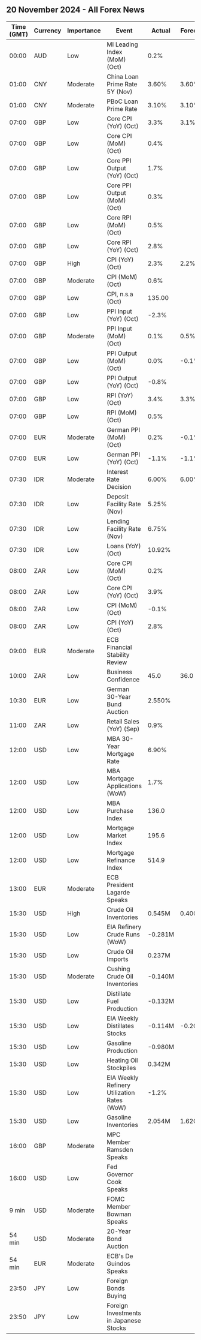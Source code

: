 ## 20 November 2024 - All Forex News

| Time (GMT) | Currency | Importance | Event | Actual | Forecast | Previous |
|------|----------|------------|-------|--------|----------|----------|
| 00:00 | AUD | Low | MI Leading Index (MoM) (Oct) | 0.2% |  | 0.0% |
| 01:00 | CNY | Moderate | China Loan Prime Rate 5Y (Nov) | 3.60% | 3.60% | 3.60% |
| 01:00 | CNY | Moderate | PBoC Loan Prime Rate | 3.10% | 3.10% | 3.10% |
| 07:00 | GBP | Low | Core CPI (YoY) (Oct) | 3.3% | 3.1% | 3.2% |
| 07:00 | GBP | Low | Core CPI (MoM) (Oct) | 0.4% |  | 0.1% |
| 07:00 | GBP | Low | Core PPI Output (YoY) (Oct) | 1.7% |  | 1.4% |
| 07:00 | GBP | Low | Core PPI Output (MoM) (Oct) | 0.3% |  | 0.0% |
| 07:00 | GBP | Low | Core RPI (MoM) (Oct) | 0.5% |  | -0.4% |
| 07:00 | GBP | Low | Core RPI (YoY) (Oct) | 2.8% |  | 2.0% |
| 07:00 | GBP | High | CPI (YoY) (Oct) | 2.3% | 2.2% | 1.7% |
| 07:00 | GBP | Moderate | CPI (MoM) (Oct) | 0.6% |  | 0.0% |
| 07:00 | GBP | Low | CPI, n.s.a (Oct) | 135.00 |  | 134.20 |
| 07:00 | GBP | Low | PPI Input (YoY) (Oct) | -2.3% |  | -1.9% |
| 07:00 | GBP | Moderate | PPI Input (MoM) (Oct) | 0.1% | 0.5% | -0.5% |
| 07:00 | GBP | Low | PPI Output (MoM) (Oct) | 0.0% | -0.1% | -0.4% |
| 07:00 | GBP | Low | PPI Output (YoY) (Oct) | -0.8% |  | -0.6% |
| 07:00 | GBP | Low | RPI (YoY) (Oct) | 3.4% | 3.3% | 2.7% |
| 07:00 | GBP | Low | RPI (MoM) (Oct) | 0.5% |  | -0.3% |
| 07:00 | EUR | Moderate | German PPI (MoM) (Oct) | 0.2% | -0.1% | -0.5% |
| 07:00 | EUR | Low | German PPI (YoY) (Oct) | -1.1% | -1.1% | -1.4% |
| 07:30 | IDR | Moderate | Interest Rate Decision | 6.00% | 6.00% | 6.00% |
| 07:30 | IDR | Low | Deposit Facility Rate (Nov) | 5.25% |  | 5.25% |
| 07:30 | IDR | Low | Lending Facility Rate (Nov) | 6.75% |  | 6.75% |
| 07:30 | IDR | Low | Loans (YoY) (Oct) | 10.92% |  | 10.85% |
| 08:00 | ZAR | Low | Core CPI (MoM) (Oct) | 0.2% |  | 0.3% |
| 08:00 | ZAR | Low | Core CPI (YoY) (Oct) | 3.9% |  | 4.1% |
| 08:00 | ZAR | Low | CPI (MoM) (Oct) | -0.1% |  | 0.1% |
| 08:00 | ZAR | Low | CPI (YoY) (Oct) | 2.8% |  | 3.8% |
| 09:00 | EUR | Moderate | ECB Financial Stability Review |  |  |  |
| 10:00 | ZAR | Low | Business Confidence | 45.0 | 36.0 | 38.0 |
| 10:30 | EUR | Low | German 30-Year Bund Auction | 2.550% |  | 2.490% |
| 11:00 | ZAR | Low | Retail Sales (YoY) (Sep) | 0.9% |  | 3.3% |
| 12:00 | USD | Low | MBA 30-Year Mortgage Rate | 6.90% |  | 6.86% |
| 12:00 | USD | Low | MBA Mortgage Applications (WoW) | 1.7% |  | 0.5% |
| 12:00 | USD | Low | MBA Purchase Index | 136.0 |  | 133.3 |
| 12:00 | USD | Low | Mortgage Market Index | 195.6 |  | 192.4 |
| 12:00 | USD | Low | Mortgage Refinance Index | 514.9 |  | 506.0 |
| 13:00 | EUR | Moderate | ECB President Lagarde Speaks |  |  |  |
| 15:30 | USD | High | Crude Oil Inventories | 0.545M | 0.400M | 2.089M |
| 15:30 | USD | Low | EIA Refinery Crude Runs (WoW) | -0.281M |  | 0.175M |
| 15:30 | USD | Low | Crude Oil Imports | 0.237M |  | -0.321M |
| 15:30 | USD | Moderate | Cushing Crude Oil Inventories | -0.140M |  | -0.688M |
| 15:30 | USD | Low | Distillate Fuel Production | -0.132M |  | -0.127M |
| 15:30 | USD | Low | EIA Weekly Distillates Stocks | -0.114M | -0.200M | -1.394M |
| 15:30 | USD | Low | Gasoline Production | -0.980M |  | 0.559M |
| 15:30 | USD | Low | Heating Oil Stockpiles | 0.342M |  | -1.060M |
| 15:30 | USD | Low | EIA Weekly Refinery Utilization Rates (WoW) | -1.2% |  | 0.9% |
| 15:30 | USD | Low | Gasoline Inventories | 2.054M | 1.620M | -4.407M |
| 16:00 | GBP | Moderate | MPC Member Ramsden Speaks |  |  |  |
| 16:00 | USD | Low | Fed Governor Cook Speaks |  |  |  |
| 9 min | USD | Moderate | FOMC Member Bowman Speaks |  |  |  |
| 54 min | USD | Moderate | 20-Year Bond Auction |  |  | 4.590% |
| 54 min | EUR | Moderate | ECB's De Guindos Speaks |  |  |  |
| 23:50 | JPY | Low | Foreign Bonds Buying |  |  | 1,724.6B |
| 23:50 | JPY | Low | Foreign Investments in Japanese Stocks |  |  | 513.9B |
